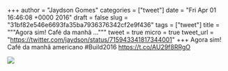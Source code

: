 
+++
author = "Jaydson Gomes"
categories = ["tweet"]
date = "Fri Apr 01 16:46:08 +0000 2016"
draft = false
slug = "31bf82e546e6693fa35ba7936376342cf2e9f436"
tags = ["tweet"]
title = """Agora sim! Café da manhã ..."""
tweet = true
micro = true
tweet_url = "https://twitter.com/jaydson/status/715943341817344001"
+++
Agora sim! Café da manhã americano #Build2016 https://t.co/AU29f8RRgO

![](/images/tweet-media/715943341817344001-Ce-KoPcUIAANuEV.jpg)